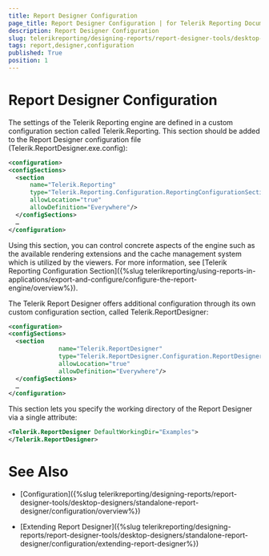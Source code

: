 ```yaml
---
title: Report Designer Configuration
page_title: Report Designer Configuration | for Telerik Reporting Documentation
description: Report Designer Configuration
slug: telerikreporting/designing-reports/report-designer-tools/desktop-designers/standalone-report-designer/configuration/report-designer-configuration
tags: report,designer,configuration
published: True
position: 1
---
```


# Report Designer Configuration



The settings of the Telerik Reporting engine are defined in a custom configuration section called Telerik.Reporting. This section should be added         to the Report Designer configuration file (Telerik.ReportDesigner.exe.config):       

    
````xml
<configuration>
<configSections>
  <section
      name="Telerik.Reporting"
      type="Telerik.Reporting.Configuration.ReportingConfigurationSection, Telerik.Reporting"
      allowLocation="true"
      allowDefinition="Everywhere"/>
  </configSections>
  …
</configuration>
````

Using this section, you can control concrete aspects of the engine such as the available rendering extensions and the cache management system which is         utilized by the viewers. For more information, see [Telerik Reporting Configuration Section]({%slug telerikreporting/using-reports-in-applications/export-and-configure/configure-the-report-engine/overview%}).       

The Telerik Report Designer offers additional configuration through its own custom configuration section, called Telerik.ReportDesigner:

    
````xml
<configuration>
<configSections>
  <section
              name="Telerik.ReportDesigner"
              type="Telerik.ReportDesigner.Configuration.ReportDesignerConfigurationSection, Telerik.ReportDesigner.Configuration"
              allowLocation="true"
              allowDefinition="Everywhere"/>
  </configSections>
  …
</configuration>
````

This section lets you specify the working directory of the Report Designer via a single attribute:

    
````xml
<Telerik.ReportDesigner DefaultWorkingDir="Examples">
</Telerik.ReportDesigner>
````

## 

# See Also

 * [Configuration]({%slug telerikreporting/designing-reports/report-designer-tools/desktop-designers/standalone-report-designer/configuration/overview%})

 * [Extending Report Designer]({%slug telerikreporting/designing-reports/report-designer-tools/desktop-designers/standalone-report-designer/configuration/extending-report-designer%})
